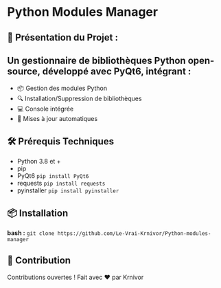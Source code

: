 # Python Modules Manager
## 🌟 Présentation du Projet :
## Un gestionnaire de bibliothèques Python open-source, développé avec PyQt6, intégrant :

-   📦 Gestion des modules Python
-   🔍 Installation/Suppression de bibliothèques
-   💻 Console intégrée
-   🔄 Mises à jour automatiques

## 🛠️ Prérequis Techniques  

- Python 3.8 et +
- pip
- PyQt6        ``pip install PyQt6``
- requests     ``pip install requests``
- pyinstaller  ``pip install pyinstaller``

## 📦 Installation

**bash :**
``git clone https://github.com/Le-Vrai-Krnivor/Python-modules-manager``



## 🤝 Contribution
Contributions ouvertes ! Fait avec ❤️ par Krnivor